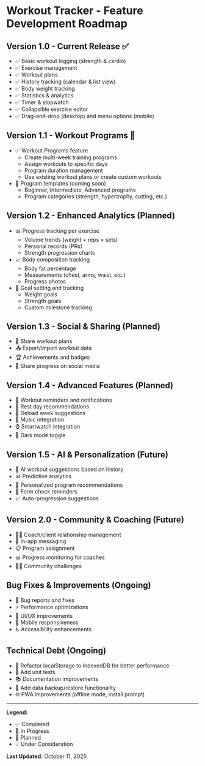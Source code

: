 # Workout Tracker - Feature Development Roadmap

## Version 1.0 - Current Release ✅
- ✅ Basic workout logging (strength & cardio)
- ✅ Exercise management
- ✅ Workout plans
- ✅ History tracking (calendar & list view)
- ✅ Body weight tracking
- ✅ Statistics & analytics
- ✅ Timer & stopwatch
- ✅ Collapsible exercise editor
- ✅ Drag-and-drop (desktop) and menu options (mobile)

## Version 1.1 - Workout Programs 🚧
- ✅ Workout Programs feature
  - Create multi-week training programs
  - Assign workouts to specific days
  - Program duration management
  - Use existing workout plans or create custom workouts
- 🚧 Program templates (coming soon)
  - Beginner, Intermediate, Advanced programs
  - Program categories (strength, hypertrophy, cutting, etc.)

## Version 1.2 - Enhanced Analytics (Planned)
- 📊 Progress tracking per exercise
  - Volume trends (weight × reps × sets)
  - Personal records (PRs)
  - Strength progression charts
- 📈 Body composition tracking
  - Body fat percentage
  - Measurements (chest, arms, waist, etc.)
  - Progress photos
- 🎯 Goal setting and tracking
  - Weight goals
  - Strength goals
  - Custom milestone tracking

## Version 1.3 - Social & Sharing (Planned)
- 👥 Share workout plans
- 📤 Export/import workout data
- 🏆 Achievements and badges
- 📱 Share progress on social media

## Version 1.4 - Advanced Features (Planned)
- 🔔 Workout reminders and notifications
- 📅 Rest day recommendations
- 💪 Deload week suggestions
- 🎵 Music integration
- ⌚ Smartwatch integration
- 🌙 Dark mode toggle

## Version 1.5 - AI & Personalization (Future)
- 🤖 AI workout suggestions based on history
- 📊 Predictive analytics
- 🎯 Personalized program recommendations
- 💬 Form check reminders
- 📈 Auto-progression suggestions

## Version 2.0 - Community & Coaching (Future)
- 👨‍🏫 Coach/client relationship management
- 💬 In-app messaging
- 📋 Program assignment
- 📊 Progress monitoring for coaches
- 🏋️‍♀️ Community challenges

## Bug Fixes & Improvements (Ongoing)
- 🐛 Bug reports and fixes
- ⚡ Performance optimizations
- 🎨 UI/UX improvements
- 📱 Mobile responsiveness
- ♿ Accessibility enhancements

## Technical Debt (Ongoing)
- 🔄 Refactor localStorage to IndexedDB for better performance
- 🧪 Add unit tests
- 📚 Documentation improvements
- 🔐 Add data backup/restore functionality
- 🌐 PWA improvements (offline mode, install prompt)

---

**Legend:**
- ✅ Completed
- 🚧 In Progress
- 📅 Planned
- 💡 Under Consideration

**Last Updated:** October 11, 2025

